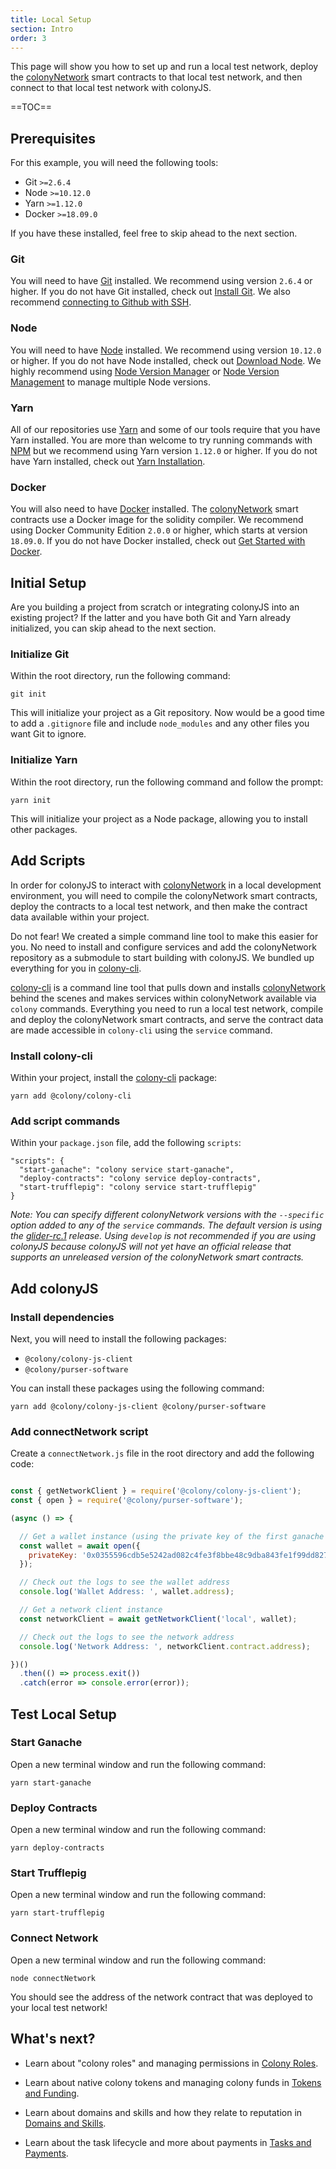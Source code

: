 ```yaml
---
title: Local Setup
section: Intro
order: 3
---
```


This page will show you how to set up and run a local test network, deploy the [colonyNetwork](https://github.com/JoinColony/colonyNetwork) smart contracts to that local test network, and then connect to that local test network with colonyJS.

==TOC==

## Prerequisites

For this example, you will need the following tools:

* Git `>=2.6.4`
* Node `>=10.12.0`
* Yarn `>=1.12.0`
* Docker `>=18.09.0`

If you have these installed, feel free to skip ahead to the next section.

### Git

You will need to have [Git](https://git-scm.com/) installed. We recommend using version `2.6.4` or higher. If you do not have Git installed, check out [Install Git](https://www.atlassian.com/git/tutorials/install-git). We also recommend [connecting to Github with SSH](https://help.github.com/en/articles/connecting-to-github-with-ssh).

### Node

You will need to have [Node](https://nodejs.org/en/) installed. We recommend using version `10.12.0` or higher. If you do not have Node installed, check out [Download Node](https://nodejs.org/en/download/). We highly recommend using [Node Version Manager](https://github.com/creationix/nvm) or [Node Version Management](https://github.com/tj/n) to manage multiple Node versions.

### Yarn

All of our repositories use [Yarn](https://yarnpkg.com/en/) and some of our tools require that you have Yarn installed. You are more than welcome to try running commands with [NPM](https://www.npmjs.com/get-npm) but we recommend using Yarn version `1.12.0` or higher. If you do not have Yarn installed, check out [Yarn Installation](https://yarnpkg.com/lang/en/docs/install/#mac-stable).

### Docker

You will also need to have [Docker](https://www.docker.com/) installed. The [colonyNetwork](https://github.com/JoinColony/colonyNetwork) smart contracts use a Docker image for the solidity compiler. We recommend using Docker Community Edition `2.0.0` or higher, which starts at version `18.09.0`. If you do not have Docker installed, check out [Get Started with Docker](https://www.docker.com/get-started).

## Initial Setup

Are you building a project from scratch or integrating colonyJS into an existing project? If the latter and you have both Git and Yarn already initialized, you can skip ahead to the next section.

### Initialize Git

Within the root directory, run the following command:

```
git init
```

This will initialize your project as a Git repository. Now would be a good time to add a `.gitignore` file and include `node_modules` and any other files you want Git to ignore.

### Initialize Yarn

Within the root directory, run the following command and follow the prompt:

```
yarn init
```

This will initialize your project as a Node package, allowing you to install other packages.

## Add Scripts

In order for colonyJS to interact with [colonyNetwork](https://github.com/JoinColony/colonyNetwork) in a local development environment, you will need to compile the colonyNetwork smart contracts, deploy the contracts to a local test network, and then make the contract data available within your project.

Do not fear! We created a simple command line tool to make this easier for you. No need to install and configure services and add the colonyNetwork repository as a submodule to start building with colonyJS. We bundled up everything for you in [colony-cli](http://docs.colony.io/colonystarter/cli-colony-cli).

[colony-cli](http://docs.colony.io/colonystarter/cli-colony-cli) is a command line tool that pulls down and installs [colonyNetwork](https://github.com/JoinColony/colonyNetwork) behind the scenes and makes services within colonyNetwork available via `colony` commands. Everything you need to run a local test network, compile and deploy the colonyNetwork smart contracts, and serve the contract data are made accessible in `colony-cli` using the `service` command.

### Install colony-cli

Within your project, install the [colony-cli](http://docs.colony.io/colonystarter/cli-colony-cli) package:

```
yarn add @colony/colony-cli
```

### Add script commands

Within your `package.json` file, add the following `scripts`:

```
"scripts": {
  "start-ganache": "colony service start-ganache",
  "deploy-contracts": "colony service deploy-contracts",
  "start-trufflepig": "colony service start-trufflepig"
}
```

*Note: You can specify different colonyNetwork versions with the `--specific` option added to any of the `service` commands. The default version is using the [glider-rc.1](https://github.com/JoinColony/colonyNetwork/tree/glider-rc.1) release. Using `develop` is not recommended if you are using colonyJS because colonyJS will not yet have an official release that supports an unreleased version of the colonyNetwork smart contracts.*

## Add colonyJS

### Install dependencies

Next, you will need to install the following packages:

- `@colony/colony-js-client`
- `@colony/purser-software`

You can install these packages using the following command:

```
yarn add @colony/colony-js-client @colony/purser-software
```

### Add connectNetwork script

Create a `connectNetwork.js` file in the root directory and add the following code:

```js

const { getNetworkClient } = require('@colony/colony-js-client');
const { open } = require('@colony/purser-software');

(async () => {

  // Get a wallet instance (using the private key of the first ganache test account)
  const wallet = await open({
    privateKey: '0x0355596cdb5e5242ad082c4fe3f8bbe48c9dba843fe1f99dd8272f487e70efae',
  });

  // Check out the logs to see the wallet address
  console.log('Wallet Address: ', wallet.address);

  // Get a network client instance
  const networkClient = await getNetworkClient('local', wallet);

  // Check out the logs to see the network address
  console.log('Network Address: ', networkClient.contract.address);

})()
  .then(() => process.exit())
  .catch(error => console.error(error));

```

## Test Local Setup

### Start Ganache

Open a new terminal window and run the following command:

```
yarn start-ganache
```

### Deploy Contracts

Open a new terminal window and run the following command:

```
yarn deploy-contracts
```

### Start Trufflepig

Open a new terminal window and run the following command:

```
yarn start-trufflepig
```

### Connect Network

Open a new terminal window and run the following command:

```
node connectNetwork
```

You should see the address of the network contract that was deployed to your local test network!

## What's next?

* Learn about "colony roles" and managing permissions in [Colony Roles](/colonyjs/topics-colony-roles).

* Learn about native colony tokens and managing colony funds in [Tokens and Funding](/colonyjs/topics-tokens-and-funding).

* Learn about domains and skills and how they relate to reputation in [Domains and Skills](/colonyjs/topics-domains-and-skills).

* Learn about the task lifecycle and more about payments in [Tasks and Payments](/colonyjs/topics-tasks-and-payments).
